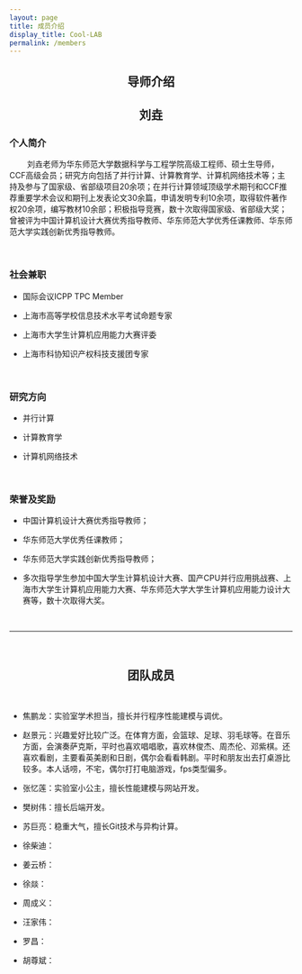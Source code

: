 ```yaml
---
layout: page
title: 成员介绍
display_title: Cool-LAB
permalink: /members
---
```


<center><h2><strong>导师介绍</strong></h2></center>

<center><h2><strong>刘垚</strong></h2></center>

<h3><strong>个人简介</strong></h3>

&nbsp; &nbsp;&nbsp;&nbsp; &nbsp; 刘垚老师为华东师范大学数据科学与工程学院高级工程师、硕士生导师，CCF高级会员；研究方向包括了并行计算、计算教育学、计算机网络技术等；主持及参与了国家级、省部级项目20余项；在并行计算领域顶级学术期刊和CCF推荐重要学术会议和期刊上发表论文30余篇，申请发明专利10余项，取得软件著作权20余项，编写教材10余部；积极指导竞赛，数十次取得国家级、省部级大奖；曾被评为中国计算机设计大赛优秀指导教师、华东师范大学优秀任课教师、华东师范大学实践创新优秀指导教师。

<br/>

<h3><strong>社会兼职</strong></h3>

- 国际会议ICPP TPC Member

- 上海市高等学校信息技术水平考试命题专家

- 上海市大学生计算机应用能力大赛评委

- 上海市科协知识产权科技支援团专家

<br/>

<h3><strong>研究方向</strong></h3>

- 并行计算

- 计算教育学

- 计算机网络技术 

<br/>

<h3><strong>荣誉及奖励</strong></h3>

- 中国计算机设计大赛优秀指导教师；

- 华东师范大学优秀任课教师；

- 华东师范大学实践创新优秀指导教师；

- 多次指导学生参加中国大学生计算机设计大赛、国产CPU并行应用挑战赛、上海市大学生计算机应用能力大赛、华东师范大学大学生计算机应用能力设计大赛等，数十次取得大奖。

<br/>

****

<br/>

<center><h2><strong>团队成员</strong></h2></center>

<br/>

- 焦鹏龙：实验室学术担当，擅长并行程序性能建模与调优。

- 赵景元：兴趣爱好比较广泛。在体育方面，会篮球、足球、羽毛球等。在音乐方面，会演奏萨克斯，平时也喜欢唱唱歌，喜欢林俊杰、周杰伦、邓紫棋。还喜欢看剧，主要看英美剧和日剧，偶尔会看看韩剧。平时和朋友出去打桌游比较多。本人话唠，不宅，偶尔打打电脑游戏，fps类型偏多。

- 张忆莲：实验室小公主，擅长性能建模与网站开发。

- 樊树伟：擅长后端开发。

- 苏巨亮：稳重大气，擅长Git技术与异构计算。

- 徐柴迪：

- 姜云桥：

- 徐燚：

- 周成义：

- 汪家伟：

- 罗昌：

- 胡尊斌：

<br/>
<br/>
<br/>
<br/>
<br/>

